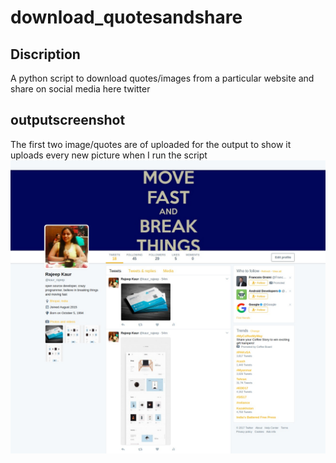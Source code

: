 # download_quotesandshare


## Discription
A python script to download quotes/images from a particular website and share on social media here twitter


## outputscreenshot
The first two image/quotes are of uploaded for the output to show it uploads every new picture when I run the script
![alt tag](sh.jpg)